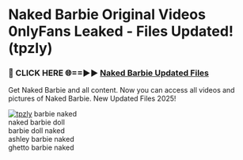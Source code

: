 # Naked Barbie Original Videos 0nlyFans Leaked - Files Updated! (tpzly)

<h3>🔴 CLICK HERE 🌐==►► <a href="https://tinyurl.com/yckcrads" rel="nofollow">Naked Barbie Updated Files</a></h3>

Get Naked Barbie and all content. Now you can access all videos and pictures of Naked Barbie. New Updated Files 2025!

[![tpzly](https://i.imgur.com/hpKpOFt.gif)](https://tinyurl.com/yckcrads)
barbie naked<br>
naked barbie doll<br>
barbie doll naked<br>
ashley barbie naked<br>
ghetto barbie naked